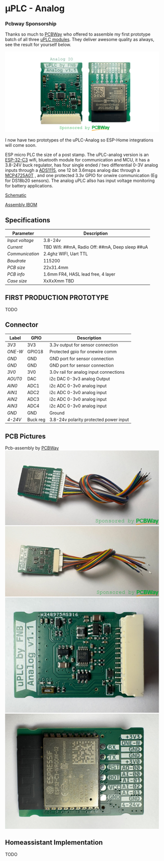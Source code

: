﻿# μPLC - Analog
### Pcbway Sponsorship
Thanks so much to [PCBWay](https://www.pcbway.com/) who offered to assemble my first prototype batch of all three [uPLC modules](https://github.com/fredriknk/uPLC-stack). They deliver awesome quality as always, see the result for yourself below.

![Front](./PICTURES/uplc_analog.png)

I now have two prototypes of the uPLC-Analog so ESP-Home integrations will come soon.


ESP micro PLC the size of a post stamp. The uPLC-analog version is an [ESP-32-C3](./DOCUMENTATION/esp-12f_product_specification_en.pdf) wifi, bluetooth module for communication and MCU, it has a 3.8-24V buck regulator, has four single ended / two differential 0-3V analog inputs through a [ADS1115](./DOCUMENTATION/ads1115.pdf), one 12 bit 3.6msps analog dac through a [MCP4725A0T](./DOCUMENTATION/Microchip-Tech-MCP4725A0T-E-CH_C144198.pdf) , and one protected 3.3v GPIO for onwire communication (Eg for DS18b20 sensors). The analog uPLC allso has input voltage monitoring for battery applications. 

[Schematic](./DOCUMENTATION/_schematic.pdf)


[Assembly IBOM](https://htmlpreview.github.io/?https://raw.githubusercontent.com/fredriknk/uplc-analog/main/DOCUMENTATION/ibom.html)

## Specifications
| **Parameter**   | **Description**                                                     |
|-----------------|---------------------------------------------------------------------|
| _Input voltage_ | 3.8-24v                               |
| _Current_       | TBD Wifi: ##mA, Radio Off: ##mA, Deep sleep ##uA |  
| _Communication_ | 2.4ghz WIFI, Uart TTL                            |
| _Baudrate_      | 115200                                                              |
| _PCB size_      | 22x31.4mm                                                             |
| _PCB info_      | 1.6mm FR4, HASL lead free, 4 layer               |
| _Case size_     | XxXxXmm TBD                                                         |

## FIRST PRODUCTION PROTOTYPE
TODO

## Connector

| **Label**   | **GPIO**|**Description**       |
|------------|-----|-------------------------|
|_3V3_ | 3V3 | 3.3v output for sensor connection |
|_ONE-W_ | GPIO18  | Protected gpio for onewire comm |
|_GND_ | GND | GND port for sensor connection|
|_GND_ | GND | GND port for sensor connection |
|_3V0_ | 3V0 | 3.0v rail for analog input connections |
|_AOUT0_ | DAC  | i2c DAC 0-3v3 analog Output  |
|_AIN0_ | ADC1  | i2c ADC 0-3v0 analog input  |
|_AIN1_ | ADC2  | i2c ADC 0-3v0 analog input  |
|_AIN2_ | ADC3  | i2c ADC 0-3v0 analog input  |
|_AIN3_ | ADC4  | i2c ADC 0-3v0 analog input  |
|_GND_ | GND |  Ground  |
|_4-24V_ | Buck reg |3.8-24v polarity protected power input |

## PCB Pictures
Pcb-assembly by [PCBWay](https://www.pcbway.com/)
![Front](./PICTURES/u-plc-analog-cable-bottom.JPEG)
![Side](./PICTURES/u-plc-analog-cable-top.JPEG)
![Top](./PICTURES/IMG_0637.JPEG)
![Bototm](./PICTURES/IMG_0635.JPEG)

## Homeassistant Implementation
TODO
